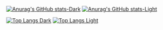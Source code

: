 <!-- ### Hi there 👋 -->

[![Anurag's GitHub stats-Dark](https://github-readme-stats.vercel.app/api?username=Tumypmyp&show_icons=true&hide=contribs&count_private=true&theme=dark#gh-dark-mode-only)](https://github.com/anuraghazra/github-readme-stats#gh-dark-mode-only)
[![Anurag's GitHub stats-Light](https://github-readme-stats.vercel.app/api?username=Tumypmyp&show_icons=true&hide=contribs&count_private=true&theme=default#gh-light-mode-only)](https://github.com/anuraghazra/github-readme-stats#gh-light-mode-only)

[![Top Langs Dark](https://github-readme-stats.vercel.app/api/top-langs/?username=Tumypmyp&layout=compact&hide_title=true&size_weight=0.5&count_weight=0.5&count_private=true&theme=dark#gh-dark-mode-only)](https://github.com/anuraghazra/github-readme-stats#gh-dark-mode-only)
[![Top Langs Light](https://github-readme-stats.vercel.app/api/top-langs/?username=Tumypmyp&layout=compact&hide_title=true&size_weight=0.5&count_weight=0.5&count_private=true&theme=default#gh-light-mode-only)](https://github.com/anuraghazra/github-readme-stats#gh-light-mode-only)

<!--
**Tumypmyp/Tumypmyp** is a ✨ _special_ ✨ repository because its `README.md` (this file) appears on your GitHub profile.

Here are some ideas to get you started:

- 🔭 I’m currently working on ...
- 🌱 I’m currently learning ...
- 👯 I’m looking to collaborate on ...
- 🤔 I’m looking for help with ...
- 💬 Ask me about ...
- 📫 How to reach me: ...
- 😄 Pronouns: ...
- ⚡ Fun fact: ...
-->

